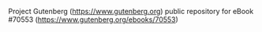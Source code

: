 Project Gutenberg (https://www.gutenberg.org) public repository for
eBook #70553 (https://www.gutenberg.org/ebooks/70553)
